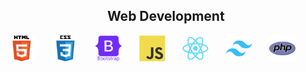 <h2 style="text-align: center;"> Web Development </h2>
<a target="_blank" href="https://raw.githubusercontent.com/devicons/devicon/master/icons/html5/html5-original-wordmark.svg" style="display: inline-block;"><img src="https://raw.githubusercontent.com/devicons/devicon/master/icons/html5/html5-original-wordmark.svg" alt="html5" width="42" height="42" /></a>
  &nbsp;&nbsp;&nbsp;&nbsp;&nbsp;
<a target="_blank" href="https://raw.githubusercontent.com/devicons/devicon/master/icons/css3/css3-original-wordmark.svg" style="display: inline-block;"><img src="https://raw.githubusercontent.com/devicons/devicon/master/icons/css3/css3-original-wordmark.svg" alt="css3" width="42" height="42" /></a>
  &nbsp;&nbsp;&nbsp;&nbsp;&nbsp;
<a target="_blank" href="https://raw.githubusercontent.com/devicons/devicon/master/icons/bootstrap/bootstrap-plain-wordmark.svg" style="display: inline-block;"><img src="https://raw.githubusercontent.com/devicons/devicon/master/icons/bootstrap/bootstrap-plain-wordmark.svg" alt="bootstrap" width="42" height="42" /></a>
&nbsp;&nbsp;&nbsp;&nbsp;&nbsp;
<a target="_blank" href="https://raw.githubusercontent.com/devicons/devicon/master/icons/javascript/javascript-original.svg" style="display: inline-block;"><img src="https://raw.githubusercontent.com/devicons/devicon/master/icons/javascript/javascript-original.svg" alt="javascript" width="42" height="42" /></a>
  &nbsp;&nbsp;&nbsp;&nbsp;&nbsp;
<a target="_blank" href="https://raw.githubusercontent.com/devicons/devicon/master/icons/react/react-original.svg" style="display: inline-block;"><img src="https://raw.githubusercontent.com/devicons/devicon/master/icons/react/react-original.svg" alt="react" width="42" height="42" /></a>
  &nbsp;&nbsp;&nbsp;&nbsp;&nbsp;
<a target="_blank" href="https://raw.githubusercontent.com/devicons/devicon/master/icons/tailwindcss/tailwindcss-plain.svg" style="display: inline-block;"><img src="https://raw.githubusercontent.com/devicons/devicon/master/icons/tailwindcss/tailwindcss-plain.svg" alt="tailwind" width="42" height="42" /></a>
  &nbsp;&nbsp;&nbsp;&nbsp;&nbsp;
<a target="_blank" href="https://raw.githubusercontent.com/devicons/devicon/master/icons/php/php-original.svg" style="display: inline-block;"><img src="https://raw.githubusercontent.com/devicons/devicon/master/icons/php/php-original.svg" alt="php" width="42" height="42" /></a>